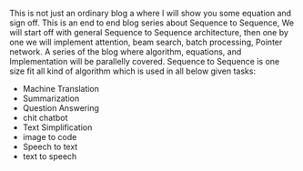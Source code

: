 This is not just an ordinary blog a where I will show you some equation and sign off. This is an end to end blog series about Sequence to Sequence, We will start off with general Sequence to Sequence architecture, then one by one we will implement attention, beam search, batch processing, Pointer network. A series of the blog where algorithm, equations, and Implementation will be parallelly covered. 
Sequence to Sequence is one size fit all kind of algorithm which is used in all below given tasks: 

- Machine Translation
- Summarization
- Question Answering
- chit chatbot
- Text Simplification
- image to code
- Speech to text
- text to speech
